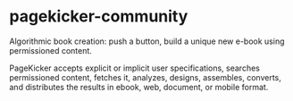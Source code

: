# pagekicker-community
Algorithmic book creation: push a button, build a unique new e-book using permissioned content.

PageKicker accepts explicit or implicit user specifications, searches permissioned content, fetches it, analyzes, designs, assembles, converts, and distributes the results in ebook, web, document, or mobile format.
